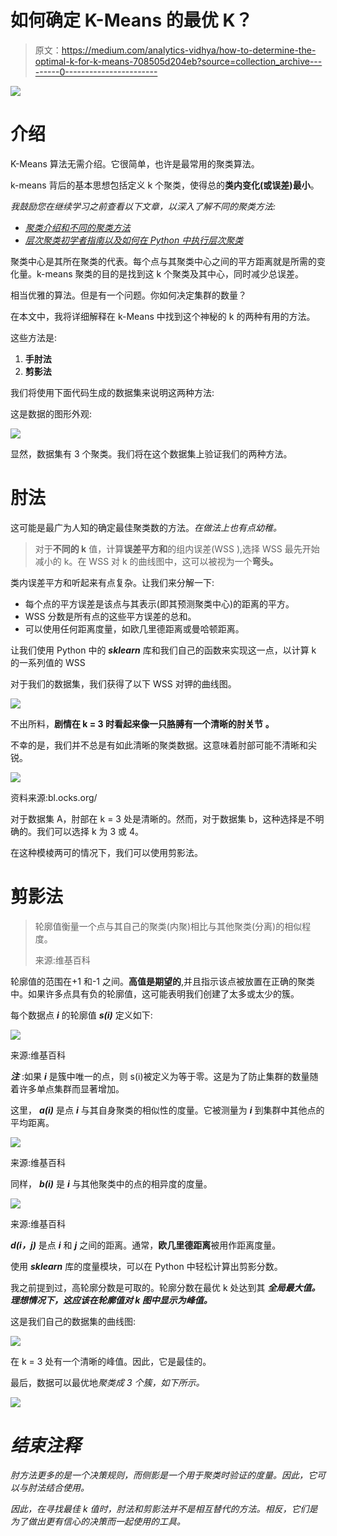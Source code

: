 # 如何确定 K-Means 的最优 K？

> 原文：<https://medium.com/analytics-vidhya/how-to-determine-the-optimal-k-for-k-means-708505d204eb?source=collection_archive---------0----------------------->

![](img/8f0a8c01a34bd8b8d0bac879c885612b.png)

# 介绍

K-Means 算法无需介绍。它很简单，也许是最常用的聚类算法。

k-means 背后的基本思想包括定义 k 个聚类，使得总的**类内变化(或误差)最小**。

*我鼓励您在继续学习之前查看以下文章，以深入了解不同的聚类方法:*

*   [*聚类介绍和不同的聚类方法*](https://www.analyticsvidhya.com/blog/2016/11/an-introduction-to-clustering-and-different-methods-of-clustering/)
*   [*层次聚类初学者指南以及如何在 Python 中执行层次聚类*](https://www.analyticsvidhya.com/blog/2019/05/beginners-guide-hierarchical-clustering/)

聚类中心是其所在聚类的代表。每个点与其聚类中心之间的平方距离就是所需的变化量。k-means 聚类的目的是找到这 k 个聚类及其中心，同时减少总误差。

相当优雅的算法。但是有一个问题。你如何决定集群的数量？

在本文中，我将详细解释在 k-Means 中找到这个神秘的 k 的两种有用的方法。

这些方法是:

1.  **手肘法**
2.  **剪影法**

我们将使用下面代码生成的数据集来说明这两种方法:

这是数据的图形外观:

![](img/f76e05f10c6962cd74cf593bf13f9294.png)

显然，数据集有 3 个聚类。我们将在这个数据集上验证我们的两种方法。

# 肘法

这可能是最广为人知的确定最佳聚类数的方法。*在做法上也有点幼稚。*

> 对于**不同的 k** 值，计算**误差平方和**的组内误差(WSS ),选择 WSS 最先开始减小的 k。在 WSS 对 k 的曲线图中，这可以被视为一个**弯头。**

类内误差平方和听起来有点复杂。让我们来分解一下:

*   每个点的平方误差是该点与其表示(即其预测聚类中心)的距离的平方。
*   WSS 分数是所有点的这些平方误差的总和。
*   可以使用任何距离度量，如欧几里德距离或曼哈顿距离。

让我们使用 Python 中的 ***sklearn*** 库和我们自己的函数来实现这一点，以计算 k 的一系列值的 WSS

对于我们的数据集，我们获得了以下 WSS 对钾的曲线图。

![](img/d03fa4ee07f13802a406b0c9c59a3587.png)

不出所料，**剧情在 k = 3 时看起来像一只胳膊有一个清晰的肘关节** **。**

不幸的是，我们并不总是有如此清晰的聚类数据。这意味着肘部可能不清晰和尖锐。

![](img/b40a4ac03c20f22b7d7a91dfe4ade66e.png)

资料来源:bl.ocks.org/

对于数据集 A，肘部在 k = 3 处是清晰的。然而，对于数据集 b，这种选择是不明确的。我们可以选择 k 为 3 或 4。

在这种模棱两可的情况下，我们可以使用剪影法。

# 剪影法

> 轮廓值衡量一个点与其自己的聚类(内聚)相比与其他聚类(分离)的相似程度。
> 
> 来源:维基百科

轮廓值的范围在+1 和-1 之间。**高值是期望的**,并且指示该点被放置在正确的聚类中。如果许多点具有负的轮廓值，这可能表明我们创建了太多或太少的簇。

每个数据点 ***i*** 的轮廓值 ***s(i)*** 定义如下:

![](img/9e65687c08d1012989803f8786860db2.png)

来源:维基百科

***注*** :如果 ***i*** 是簇中唯一的点，则 s(i)被定义为等于零。这是为了防止集群的数量随着许多单点集群而显著增加。

这里， ***a(i)*** 是点 ***i*** 与其自身聚类的相似性的度量。它被测量为 ***i*** 到集群中其他点的平均距离。

![](img/a5e7748bed6c53634a7d2d48fa46c1ab.png)

来源:维基百科

同样， ***b(i)*** 是 ***i*** 与其他聚类中的点的相异度的度量。

![](img/e91b4f4255082ef42c0323486ad346d3.png)

来源:维基百科

***d(i，j)*** 是点 ***i*** 和 ***j*** 之间的距离。通常，**欧几里德距离**被用作距离度量。

使用 ***sklearn*** 库的度量模块，可以在 Python 中轻松计算出剪影分数。

我之前提到过，高轮廓分数是可取的。轮廓分数在最优 k 处达到其 ***全局最大值。理想情况下，这应该在轮廓值对 k 图中显示为峰值。***

这是我们自己的数据集的曲线图:

![](img/ae76e08bfe8aa2a58635690dd2936f1c.png)

在 k = 3 处有一个清晰的峰值。因此，它是最佳的。

最后，数据可以最优地*聚类成 3 个簇，如下所示。*

*![](img/1f2743323ff95e65101bb48cad6a5f95.png)*

# *结束注释*

*肘方法更多的是一个决策规则，而侧影是一个用于聚类时验证的度量。因此，它可以与肘法结合使用。*

*因此，在寻找最佳 k 值时，肘法和剪影法并不是相互替代的方法。相反，它们是为了做出更有信心的决策而一起使用的工具。*